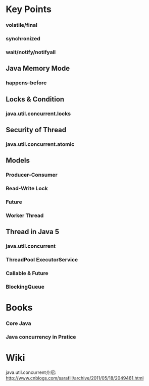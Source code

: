 # Key Points
### volatile/final
### synchronized
### wait/notify/notifyall
## Java Memory Mode
### happens-before
## Locks & Condition
### java.util.concurrent.locks
## Security of Thread
### java.util.concurrent.atomic
## Models
### Producer-Consumer
### Read-Write Lock
### Future
### Worker Thread
## Thread in Java 5
### java.util.concurrent
### ThreadPool ExecutorService
### Callable & Future
### BlockingQueue
# Books
### Core Java
### Java concurrency in Pratice
# Wiki
java.util.concurrent介绍: http://www.cnblogs.com/sarafill/archive/2011/05/18/2049461.html

